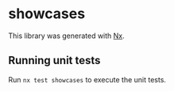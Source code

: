# showcases

This library was generated with [Nx](https://nx.dev).

## Running unit tests

Run `nx test showcases` to execute the unit tests.
